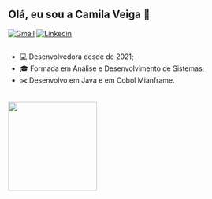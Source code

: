 ## Olá, eu sou a Camila Veiga 👋 </h2>

<div
<div>
  <a href="mailto: cb.veiga3@gmail.com"><img src="https://img.shields.io/badge/Gmail-red?style=flat&logo=Gmail&logoColor=white" alt="Gmail" /></a>
  <a href="https://www.linkedin.com/in/camila-veiga-722006164/" target="_blank"><img src="https://img.shields.io/badge/LinkedIn-blue?style=flat&logo=linkedin&labelColor=blue" alt="Linkedin" /></a>
</div>

##

<ul>
  <li> 💻 Desenvolvedora desde de 2021;
  <li> 🎓 Formada em Análise e Desenvolvimento de Sistemas; </li> 
  <li> ✂️ Desenvolvo em Java e em Cobol Mianframe. </li> 
</ul>

##

<div>
  <img height="180em" src="https://github-readme-stats.vercel.app/api/top-langs/?username=camilaveiga&layout=compact&hide_border=true&langs_count=8&theme=radical"/>
</div>
